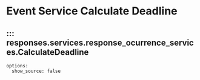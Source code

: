 # Event Service Calculate Deadline

## ::: responses.services.response_ocurrence_services.CalculateDeadline
    options:
      show_source: false